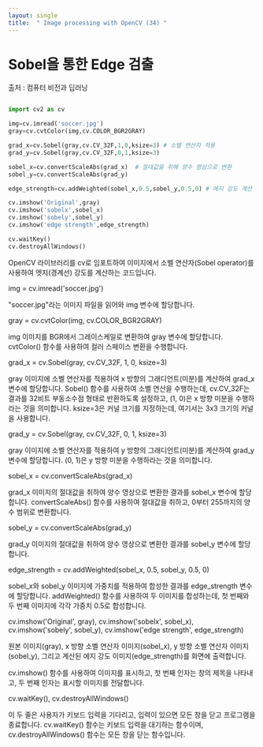 ```yaml
---
layout: single
title:  " Image processing with OpenCV (34) "
---
```



# Sobel을 통한 Edge 검출

출처 : 컴퓨터 비전과 딥러닝

```python

import cv2 as cv

img=cv.imread('soccer.jpg')
gray=cv.cvtColor(img,cv.COLOR_BGR2GRAY)

grad_x=cv.Sobel(gray,cv.CV_32F,1,0,ksize=3)	# 소벨 연산자 적용
grad_y=cv.Sobel(gray,cv.CV_32F,0,1,ksize=3)

sobel_x=cv.convertScaleAbs(grad_x)	# 절대값을 취해 양수 영상으로 변환
sobel_y=cv.convertScaleAbs(grad_y)

edge_strength=cv.addWeighted(sobel_x,0.5,sobel_y,0.5,0)	# 에지 강도 계산

cv.imshow('Original',gray)
cv.imshow('sobelx',sobel_x)
cv.imshow('sobely',sobel_y)
cv.imshow('edge strength',edge_strength)

cv.waitKey()
cv.destroyAllWindows()

```

OpenCV 라이브러리를 cv로 임포트하여 이미지에서 소벨 연산자(Sobel operator)를 사용하여 엣지(경계선) 강도를 계산하는 코드입니다. 


img = cv.imread('soccer.jpg')

"soccer.jpg"라는 이미지 파일을 읽어와 img 변수에 할당합니다.

gray = cv.cvtColor(img, cv.COLOR_BGR2GRAY)

img 이미지를 BGR에서 그레이스케일로 변환하여 gray 변수에 할당합니다. 
cvtColor() 함수를 사용하여 컬러 스페이스 변환을 수행합니다.

grad_x = cv.Sobel(gray, cv.CV_32F, 1, 0, ksize=3)

gray 이미지에 소벨 연산자를 적용하여 x 방향의 그래디언트(미분)를 계산하여 grad_x 변수에 할당합니다. 
Sobel() 함수를 사용하여 소벨 연산을 수행하는데, cv.CV_32F는 결과를 32비트 부동소수점 형태로 반환하도록 설정하고, 
(1, 0)은 x 방향 미분을 수행하라는 것을 의미합니다. 
ksize=3은 커널 크기를 지정하는데, 여기서는 3x3 크기의 커널을 사용합니다.

grad_y = cv.Sobel(gray, cv.CV_32F, 0, 1, ksize=3)

gray 이미지에 소벨 연산자를 적용하여 y 방향의 그래디언트(미분)를 계산하여 grad_y 변수에 할당합니다. 
(0, 1)은 y 방향 미분을 수행하라는 것을 의미합니다.

sobel_x = cv.convertScaleAbs(grad_x)

grad_x 이미지의 절대값을 취하여 양수 영상으로 변환한 결과를 sobel_x 변수에 할당합니다. 
convertScaleAbs() 함수를 사용하여 절대값을 취하고, 0부터 255까지의 양수 범위로 변환합니다.

sobel_y = cv.convertScaleAbs(grad_y)

grad_y 이미지의 절대값을 취하여 양수 영상으로 변환한 결과를 sobel_y 변수에 할당합니다.

edge_strength = cv.addWeighted(sobel_x, 0.5, sobel_y, 0.5, 0)

sobel_x와 sobel_y 이미지에 가중치를 적용하여 합성한 결과를 edge_strength 변수에 할당합니다. 
addWeighted() 함수를 사용하여 두 이미지를 합성하는데, 첫 번째와 두 번째 이미지에 각각 가중치 0.5로 합성합니다.


cv.imshow('Original', gray), 
cv.imshow('sobelx', sobel_x), 
cv.imshow('sobely', sobel_y), 
cv.imshow('edge strength', edge_strength)

원본 이미지(gray), x 방향 소벨 연산자 이미지(sobel_x), y 방향 소벨 연산자 이미지(sobel_y), 
그리고 계산된 에지 강도 이미지(edge_strength)를 화면에 출력합니다. 

cv.imshow() 함수를 사용하여 이미지를 표시하고, 첫 번째 인자는 창의 제목을 나타내고, 두 번째 인자는 표시할 이미지를 전달합니다.

cv.waitKey(), cv.destroyAllWindows()

이 두 줄은 사용자가 키보드 입력을 기다리고, 입력이 있으면 모든 창을 닫고 프로그램을 종료합니다. 
cv.waitKey() 함수는 키보드 입력을 대기하는 함수이며, cv.destroyAllWindows() 함수는 모든 창을 닫는 함수입니다.
